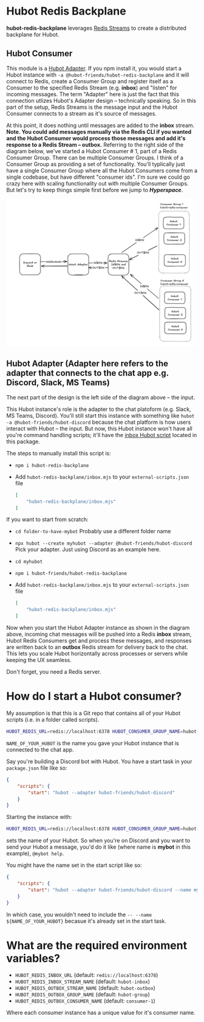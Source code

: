 # Hubot Redis Backplane

**hubot-redis-backplane** leverages [Redis Streams](https://redis.io/docs/latest/develop/data-types/streams/) to create a distributed backplane for Hubot.

## Hubot Consumer

This module is a [Hubot Adapter](https://hubotio.github.io/hubot/adapters.html). If you npm install it, you would start a Hubot instance with `-a @hubot-friends/hubot-redis-backplane` and it will connect to Redis, create a Consumer Group and register itself as a Consumer to the specified Redis Stream (e.g. **inbox**) and "listen" for incoming messages. The term "Adapter" here is just the fact that this connection utlizes Hubot's Adapter design – technically speaking. So in this part of the setup, Redis Streams is the message input and the Hubot Consumer connects to a stream as it's source of messages.

At this point, it does nothing until messages are added to the **inbox** stream. **Note. You could add messages manually via the Redis CLI if you wanted and the Hubot Consumer would process those messages and add it's response to a Redis Stream – outbox.** Referring to the right side of the diagram below, we've started a Hubot Consumer # 1, part of a Redis Consumer Group. There can be multiple Consumer Groups. I think of a Consumer Group as providing a set of functionality. You'll typlically just have a single Consumer Group where all the Hubot Consumers come from a single codebase, but have different "consumer ids". I'm sure we could go crazy here with scaling functionality out with multiple Consumer Groups. But let's try to keep things simple first before we jump to ***Hyperspace***.

![Architecture](image-1.png)

## Hubot Adapter (Adapter here refers to the adapter that connects to the chat app e.g. Discord, Slack, MS Teams)

The next part of the design is the left side of the diagram above – the input.

This Hubot instance's role is the adapter to the chat platoform (e.g. Slack, MS Teams, Discord). You'll still start this instance with something like `hubot -a @hubot-friends/hubot-discord` because the chat platform is how users interact with Hubot – the input. But now, this Hubot instance won't have all you're command handling scripts; it'll have the [inbox Hubot script](inbox.mjs) located in this package.

The steps to manually install this script is:

- `npm i hubot-redis-backplane`
- Add `hubot-redis-backplane/inbox.mjs` to your `external-scripts.json` file

    ```json
    [
        "hubot-redis-backplane/inbox.mjs"
    ]
    ```

If you want to start from scratch:

- `cd folder-to-have-mybot` Probably use a different folder name
- `npx hubot --create myhubot --adapter @hubot-friends/hubot-discord` Pick your adapter. Just using Discord as an example here.
- `cd myhubot`
- `npm i hubot-friends/hubot-redis-backplane`
- Add `hubot-redis-backplane/inbox.mjs` to your `external-scripts.json` file

    ```json
    [
        "hubot-redis-backplane/inbox.mjs"
    ]
    ```

Now when you start the Hubot Adapter instance as shown in the diagram above, incoming chat messages will be pushed into a Redis **inbox** stream, Hubot Redis Consumers get and process these messages, and responses are written back to an **outbox** Redis stream for delivery back to the chat. This lets you scale Hubot horizontally across processes or servers while keeping the UX seamless.

Don't forget, you need a Redis server.

# How do I start a Hubot consumer?

My assumption is that this is a Git repo that contains all of your Hubot scripts (i.e. in a folder called scripts).

```sh
HUBOT_REDIS_URL=redis://localhost:6378 HUBOT_CONSUMER_GROUP_NAME=hubot-group HUBOT_INBOX_STREAM_NAME=hubot-inbox HUBOT_OUTBOX_STREAM_NAME=hubot-outbox HUBOT_CONSUMER_NAME=hubot-consumer-1 npm start -- --name ${NAME_OF_YOUR_HUBOT}
```

`NAME_OF_YOUR_HUBOT` is the name you gave your Hubot instance that is connected to the chat app.

Say you're building a Discord bot with Hubot. You have a start task in your `package.json` file like so:

```json
{
    "scripts": {
        "start": "hubot --adapter hubot-friends/hubot-discord"
    }
}
```

Starting the instance with: 

```sh
HUBOT_REDIS_URL=redis://localhost:6378 HUBOT_CONSUMER_GROUP_NAME=hubot-group HUBOT_INBOX_STREAM_NAME=hubot-inbox HUBOT_OUTBOX_STREAM_NAME=hubot-outbox HUBOT_CONSUMER_NAME=hubot-consumer-1 npm start -- --name ${NAME_OF_YOUR_HUBOT}
```

sets the name of your Hubot. So when you're on Discord and you want to send your Hubot a message, you'd do it like (where name is **mybot** in this example), `@mybot help`.

You might have the name set in the start script like so:

```json
{
    "scripts": {
        "start": "hubot --adapter hubot-friends/hubot-discord --name mybot"
    }
}
```

In which case, you wouldn't need to include the `-- --name ${NAME_OF_YOUR_HUBOT}` becasue it's already set in the start task.


# What are the required environment variables?

- `HUBOT_REDIS_INBOX_URL` (default: `redis://localhost:6378`)
- `HUBOT_REDIS_INBOX_STREAM_NAME` (default: `hubot-inbox`)
- `HUBOT_REDIS_OUTBOX_STREAM_NAME` (default: `hubot-outbox`)
- `HUBOT_REDIS_OUTBOX_GROUP_NAME` (default: `hubot-group`)
- `HUBOT_REDIS_OUTBOX_CONSUMER_NAME` (default: `consumer-1`)

Where each consumer instance has a unique value for it's consumer name.